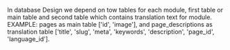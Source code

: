 In database Design we depend on tow tables for each module,
first table or main table and second table which contains translation text for module.
EXAMPLE: pages as main table ['id', 'image'], and page_descriptions as translation table ['title', 'slug', 'meta', 'keywords', 'description', 'page_id', 'language_id'].